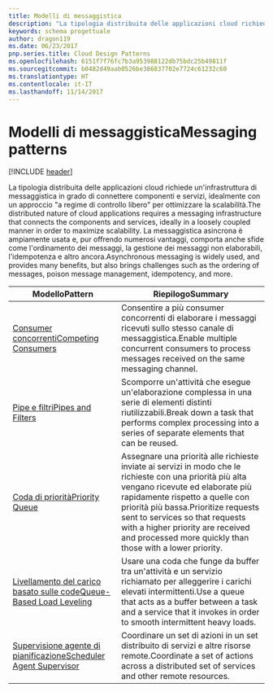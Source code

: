 ```yaml
---
title: Modelli di messaggistica
description: "La tipologia distribuita delle applicazioni cloud richiede un'infrastruttura di messaggistica in grado di connettere componenti e servizi, idealmente con un approccio \"a regime di controllo libero\" per ottimizzare la scalabilità. La messaggistica asincrona è ampiamente usata e, pur offrendo numerosi vantaggi, comporta anche sfide come l'ordinamento dei messaggi, la gestione dei messaggi non elaborabili, l'idempotenza e altro ancora."
keywords: schema progettuale
author: dragon119
ms.date: 06/23/2017
pnp.series.title: Cloud Design Patterns
ms.openlocfilehash: 6151f7f76fc7b3a953988122db75bdc25b49811f
ms.sourcegitcommit: b0482d49aab0526be386837702e7724c61232c60
ms.translationtype: HT
ms.contentlocale: it-IT
ms.lasthandoff: 11/14/2017
---
```

# <a name="messaging-patterns"></a><span data-ttu-id="9e7a8-105">Modelli di messaggistica</span><span class="sxs-lookup"><span data-stu-id="9e7a8-105">Messaging patterns</span></span>

[!INCLUDE [header](../../_includes/header.md)]

<span data-ttu-id="9e7a8-106">La tipologia distribuita delle applicazioni cloud richiede un'infrastruttura di messaggistica in grado di connettere componenti e servizi, idealmente con un approccio "a regime di controllo libero" per ottimizzare la scalabilità.</span><span class="sxs-lookup"><span data-stu-id="9e7a8-106">The distributed nature of cloud applications requires a messaging infrastructure that connects the components and services, ideally in a loosely coupled manner in order to maximize scalability.</span></span> <span data-ttu-id="9e7a8-107">La messaggistica asincrona è ampiamente usata e, pur offrendo numerosi vantaggi, comporta anche sfide come l'ordinamento dei messaggi, la gestione dei messaggi non elaborabili, l'idempotenza e altro ancora.</span><span class="sxs-lookup"><span data-stu-id="9e7a8-107">Asynchronous messaging is widely used, and provides many benefits, but also brings challenges such as the ordering of messages, poison message management, idempotency, and more.</span></span>

| <span data-ttu-id="9e7a8-108">Modello</span><span class="sxs-lookup"><span data-stu-id="9e7a8-108">Pattern</span></span> | <span data-ttu-id="9e7a8-109">Riepilogo</span><span class="sxs-lookup"><span data-stu-id="9e7a8-109">Summary</span></span> |
| ------- | ------- |
| [<span data-ttu-id="9e7a8-110">Consumer concorrenti</span><span class="sxs-lookup"><span data-stu-id="9e7a8-110">Competing Consumers</span></span>](../competing-consumers.md) | <span data-ttu-id="9e7a8-111">Consentire a più consumer concorrenti di elaborare i messaggi ricevuti sullo stesso canale di messaggistica.</span><span class="sxs-lookup"><span data-stu-id="9e7a8-111">Enable multiple concurrent consumers to process messages received on the same messaging channel.</span></span> |
| [<span data-ttu-id="9e7a8-112">Pipe e filtri</span><span class="sxs-lookup"><span data-stu-id="9e7a8-112">Pipes and Filters</span></span>](../pipes-and-filters.md) | <span data-ttu-id="9e7a8-113">Scomporre un'attività che esegue un'elaborazione complessa in una serie di elementi distinti riutilizzabili.</span><span class="sxs-lookup"><span data-stu-id="9e7a8-113">Break down a task that performs complex processing into a series of separate elements that can be reused.</span></span> |
| [<span data-ttu-id="9e7a8-114">Coda di priorità</span><span class="sxs-lookup"><span data-stu-id="9e7a8-114">Priority Queue</span></span>](../priority-queue.md) | <span data-ttu-id="9e7a8-115">Assegnare una priorità alle richieste inviate ai servizi in modo che le richieste con una priorità più alta vengano ricevute ed elaborate più rapidamente rispetto a quelle con priorità più bassa.</span><span class="sxs-lookup"><span data-stu-id="9e7a8-115">Prioritize requests sent to services so that requests with a higher priority are received and processed more quickly than those with a lower priority.</span></span> |
| [<span data-ttu-id="9e7a8-116">Livellamento del carico basato sulle code</span><span class="sxs-lookup"><span data-stu-id="9e7a8-116">Queue-Based Load Leveling</span></span>](../queue-based-load-leveling.md) | <span data-ttu-id="9e7a8-117">Usare una coda che funge da buffer tra un'attività e un servizio richiamato per alleggerire i carichi elevati intermittenti.</span><span class="sxs-lookup"><span data-stu-id="9e7a8-117">Use a queue that acts as a buffer between a task and a service that it invokes in order to smooth intermittent heavy loads.</span></span> |
| [<span data-ttu-id="9e7a8-118">Supervisione agente di pianificazione</span><span class="sxs-lookup"><span data-stu-id="9e7a8-118">Scheduler Agent Supervisor</span></span>](../scheduler-agent-supervisor.md) | <span data-ttu-id="9e7a8-119">Coordinare un set di azioni in un set distribuito di servizi e altre risorse remote.</span><span class="sxs-lookup"><span data-stu-id="9e7a8-119">Coordinate a set of actions across a distributed set of services and other remote resources.</span></span> |